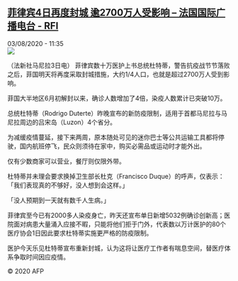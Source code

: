 <!--1596452139000-->
[菲律宾4日再度封城 逾2700万人受影响 – 法国国际广播电台 - RFI](http://www.rfi.fr//cn/contenu/20200803-%E8%8F%B2%E5%BE%8B%E5%AE%BE4%E6%97%A5%E5%86%8D%E5%BA%A6%E5%B0%81%E5%9F%8E-%E9%80%BE2700%E4%B8%87%E4%BA%BA%E5%8F%97%E5%BD%B1%E5%93%8D)
------

<div>03/08/2020 - 11:35</div><img src="https://s.rfi.fr/media/display/69c4458c-d570-11ea-91cb-005056a98db9/w:310/p:16x9/int0007b.200803173501.jpg"><div class="t-content__body u-clearfix"><div class="m-interstitial"></div><p>（法新社马尼拉3日电）    菲律宾数十万医护上书总统杜特蒂，警告抗疫战节节落败之后，菲国明天将再度采取封城措施，大约1/4人口，也就是超过2700万人受到影响。</p><p>    菲国大半地区6月初解封以来，确诊人数增加了4倍，染疫人数累计已突破10万。</p><p>    总统杜特蒂（Rodrigo Duterte）昨晚宣布的新防疫限制，适用于首都马尼拉与马尼拉周边的吕宋岛（Luzon）4个省分。</p><p>    为减缓疫情蔓延，接下来两周，原本随处可见的迷你巴士等公共运输工具都将停驶，国内航班停飞，民众则须待在家中，购买必需品或运动时才能外出。</p><p>    仅有少数商家可以营业，餐厅则仅限外带。</p><p>    杜特蒂并未理会要求换掉卫生部长杜克（Francisco Duque）的呼声，仅表示：「我们表现真的不够好，没人想到会这样。」</p><p>    「没人预期到一天就有数千人生病。」</p><p>    菲律宾至今已有2000多人染疫身亡，昨天还宣布单日新增5032例确诊创新高；医院面对病患大量涌入应接不暇，只能将他们拒于门外，代表数以万计医护的80个医疗协会1日因此要求杜特蒂实施更严格的防疫限制。</p><p>    医护今天乐见杜特蒂宣布重新封城，认为这将让医疗工作者有喘息空间，替医疗体系争取时间因应疫情。</p><p class="t-copyright">© 2020 AFP</p>        </div>
